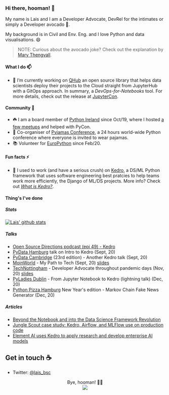 ### Hi there, hooman! :robot:

My name is Lais and I am a Developer Advocate, DevRel for the intimates or simply a Developer avocado :avocado:.

My background is in Civil and Env. Eng. and I love Python and data visualisations. :smile:

> NOTE: Curious about the avocado joke? Check out the explanation by [Mary Thengvall](https://www.marythengvall.com/blog/2018/1/31/developer-avocados-the-good-kind-of-fat).

#### What I do 📫

- 🔭 I’m currently working on [QHub](https://github.com/Quansight/qhub/) an open source library that helps data scientists deploy their projects to the Cloud straight from JupyterHub with a GitOps approach. In summary, a *DevOps-for-Notebooks* tool. For more details, check out the release at [JupyterCon](https://www.quansight.com/post/announcing-qhub).

#### Community 🧜‍
- :shamrock: I am a board member of [Python Ireland](https://python.ie/) since Oct/19, where I hosted [a few meetups](https://www.youtube.com/playlist?list=PLNeBS51Q0m98sqBDz8_HyAFqp8YW78-g8) and helped with PyCon.
- 🧶 Co-organiser of [Pyjamas Conference](twitter.com/pyjamasconf), a 24 hours world-wide Python conference where everyone is invited to wear pajamas.
- 📚 Volunteer for [EuroPython](https://twitter.com/europythons) since Feb/20.

#### Fun facts ⚡
- 👾 I used to work (and have a serious crush) on [Kedro](https://github.com/quantumblacklabs/kedro/), a DS/ML Python framework that uses software engineering best pratcies to help teams work more efficiently, the Django of ML/DS projects. More info? Check out *[What is Kedro?](https://dev.to/waylonwalker/what-is-kedro-lob)*.

<!--
**laisbsc/laisbsc** is a ✨ _special_ ✨ repository because its `README.md` (this file) appears on your GitHub profile.

Here are some ideas to get you started:

- 🔭 I’m currently working on ...
- 🌱 I’m currently learning ...
- 👯 I’m looking to collaborate on ...
- 🤔 I’m looking for help with ...
- 💬 Ask me about:
  * DevRel-related things;
  * Python (keep in mind I am a newbie, but glad to point a direction - hoping it's the right one);
- 📫 How to reach me: ...
- 😄 Pronouns: ...
- ⚡ Fun fact: ...
-->

#### Thing's I've done
##### Stats
[![Lais' github stats](https://github-readme-stats.vercel.app/api?username=laisbsc)](https://github.com/laisbsc/github-readme-stats)
 


##### Talks
* [Open Source Directions podcast (epi 49) - Kedro](https://www.youtube.com/watch?v=USiedaclFzk&ab_channel=OpenTeams) 
* [PyData Hamburg](https://youtu.be/FY9aqax1wNs?t=3149) talk on Intro to Kedro (Sept, 20)
* [PyData Cambridge](https://youtu.be/0xD9cTd_xO4?t=2693) (23rd edition) - Another Kedro talk (Sept, 20)
* [MoinWorld](https://www.linkedin.com/feed/update/urn:li:activity:6716701390179188736/) - My Path to Tech (Sept, 20) [slides](https://drive.google.com/file/d/1jFTaFl6itoNrhecKH6IyOXJG2-r9vGYy/view?usp=sharing)
* [TechNottingham](https://www.technottingham.com/events/wit-november-2020) - Developer Advocate throughout pandemic days (Nov, 20) [slides](https://drive.google.com/file/d/1MN6aJ_1m8q6K5mVrZkiddkyPLsDA0Jyc/view)
* [PyLadies Dublin](https://youtu.be/-TtzMLM9dT8?t=2461) - From Jupyter Notebook to Kedro (lightning talk) (Dec, 20)
* [Python Pizza Hamburg](https://twitter.com/pythonpizzaconf/status/1344745723074588674) New Year's edition - Markov Chain Fake News Generator (Dec, 20)


##### Articles
* [Beyond the Notebook and into the Data Science Framework Revolution](https://medium.com/quantumblack/beyond-the-notebook-and-into-the-data-science-framework-revolution-a7fd364ab9c4)
* [Jungle Scout case study: Kedro, Airflow, and MLFlow use on production code](https://junglescouteng.medium.com/jungle-scout-case-study-kedro-airflow-and-mlflow-use-on-production-code-150d7231d42e)
* [Element AI uses Kedro to apply research and develop enterprise AI models](https://medium.com/quantumblack/element-ai-uses-kedro-to-apply-research-and-develop-enterprise-ai-models-bbbf2e3ff722)


## Get in touch :coffee:
* Twitter: [@lais_bsc](twitter.com/lais_bsc)

<p align="center"> 
Bye, hooman! 👋🏽 <br>
  <img src="https://profile-counter.glitch.me/laisbsc/count.svg"/>
</p>
